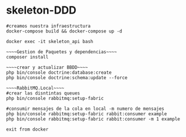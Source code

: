 # skeleton-DDD

~~~~Docker~~~~
#creamos nuestra infraestructura
docker-compose build && docker-compose up -d

docker exec -it skeleton_api bash

~~~~Gestion de Paquetes y dependencias~~~~
composer install

~~~~crear y actualizar BBDD~~~~
php bin/console doctrine:database:create
php bin/console doctrine:schema:update --force

~~~~RabbitMQ.Local~~~~
#crear las disntintas queues
php bin/console rabbitmq:setup-fabric

#consumir mensajes de la cola en local -m numero de mensajes
php bin/console rabbitmq:setup-fabric rabbit:consumer example
php bin/console rabbitmq:setup-fabric rabbit:consumer -m 1 example

exit from docker
